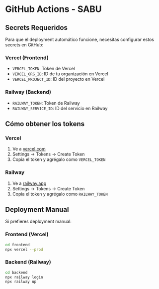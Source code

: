 # GitHub Actions - SABU

## Secrets Requeridos

Para que el deployment automático funcione, necesitas configurar estos secrets en GitHub:

### Vercel (Frontend)
- `VERCEL_TOKEN`: Token de Vercel
- `VERCEL_ORG_ID`: ID de tu organización en Vercel
- `VERCEL_PROJECT_ID`: ID del proyecto en Vercel

### Railway (Backend)
- `RAILWAY_TOKEN`: Token de Railway
- `RAILWAY_SERVICE_ID`: ID del servicio en Railway

## Cómo obtener los tokens

### Vercel
1. Ve a [vercel.com](https://vercel.com)
2. Settings → Tokens → Create Token
3. Copia el token y agrégalo como `VERCEL_TOKEN`

### Railway
1. Ve a [railway.app](https://railway.app)
2. Settings → Tokens → Create Token
3. Copia el token y agrégalo como `RAILWAY_TOKEN`

## Deployment Manual

Si prefieres deployment manual:

### Frontend (Vercel)
```bash
cd frontend
npx vercel --prod
```

### Backend (Railway)
```bash
cd backend
npx railway login
npx railway up
```
